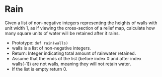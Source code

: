 # Rain

Given a list of non-negative integers representing the heights of walls with unit width 1, as if viewing the cross-section of a relief map, calculate how many square units of water will be retained after it rains.

- Prototype: ```def rain(walls)```
- walls is a list of non-negative integers.
- Return: Integer indicating total amount of rainwater retained.
- Assume that the ends of the list (before index 0 and after index walls[-1]) are not walls, meaning they will not retain water.
- If the list is empty return 0.
